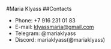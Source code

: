 #Maria Klyass
##Contacts
* Phone: +7 916 231 01 83
* E-mail: klyassmaria@gmail.com
* Telegram: @mariaklyass
* Discord: mariaklyass(@mariaklyass)

